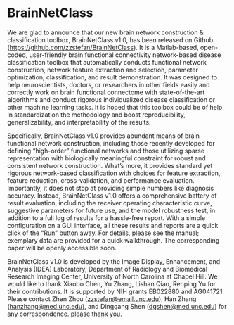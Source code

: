 # BrainNetClass

We are glad to announce that our new brain network construction & classification toolbox, BrainNetClass v1.0, has been released on Github (https://github.com/zzstefan/BrainNetClass). It is a Matlab-based, open-coded, user-friendly brain functional connectivity network-based disease classification toolbox that automatically conducts functional network construction, network feature extraction and selection, parameter optimization, classification, and result demonstration. It was designed to help neuroscientists, doctors, or researchers in other fields easily and correctly work on brain functional connectome with state-of-the-art algorithms and conduct rigorous individualized disease classification or other machine learning tasks. It is hoped that this toolbox could be of help in standardization the methodology and boost reproducibility, generalizability, and interpretability of the results. 

Specifically, BrainNetClass v1.0 provides abundant means of brain functional network construction, including those recently developed for defining “high-order” functional networks and those utilizing sparse representation with biologically meaningful constraint for robust and consistent network construction. What’s more, it provides standard yet rigorous network-based classification with choices for feature extraction, feature reduction, cross-validation, and performance evaluation. Importantly, it does not stop at providing simple numbers like diagnosis accuracy. Instead, BrainNetClass v1.0 offers a comprehensive battery of result evaluation, including the receiver operating characteristic curve, suggestive parameters for future use, and the model robustness test, in addition to a full log of results for a hassle-free report. With a simple configuration on a GUI interface, all these results and reports are a quick click of the “Run” button away.  For details, please see the manual; exemplary data are provided for a quick walkthrough. The corresponding paper will be openly accessible soon.

BrainNetClass v1.0 is developed by the Image Display, Enhancement, and Analysis (IDEA) Laboratory, Department of Radiology and Biomedical Research Imaging Center, University of North Carolina at Chapel Hill. We would like to thank Xiaobo Chen, Yu Zhang, Lishan Qiao, Renping Yu for their contributions. It is supported by NIH grants EB022880 and AG041721. Please contact Zhen Zhou (zzstefan@email.unc.edu), Han Zhang (hanzhang@med.unc.edu), and Dinggang Shen (dgshen@med.unc.edu) for any correspondence.
please thank you.
